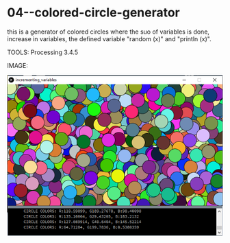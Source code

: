 # 04--colored-circle-generator
 this is a generator of colored circles where the suo of variables is done, increase in variables, the defined variable "random (x)" and "println (x)".

TOOLS: 
Processing 3.4.5

IMAGE: 

![circles](https://github.com/lucabecci/04--colored-circle-generator/blob/master/colors.png)
